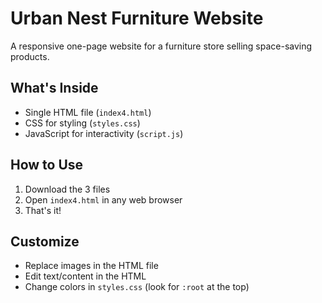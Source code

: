 # Urban Nest Furniture Website

A responsive one-page website for a furniture store selling space-saving products.

## What's Inside
- Single HTML file (`index4.html`)
- CSS for styling (`styles.css`)
- JavaScript for interactivity (`script.js`)

## How to Use
1. Download the 3 files
2. Open `index4.html` in any web browser
3. That's it!

## Customize
- Replace images in the HTML file
- Edit text/content in the HTML
- Change colors in `styles.css` (look for `:root` at the top)
